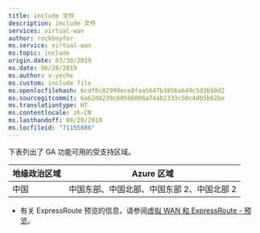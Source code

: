 ```yaml
---
title: include 文件
description: include 文件
services: virtual-wan
author: rockboyfor
ms.service: virtual-wan
ms.topic: include
origin.date: 03/30/2019
ms.date: 06/28/2019
ms.author: v-yeche
ms.custom: include file
ms.openlocfilehash: 6cdf0c02999ece8faa5647b3856a649c5d3b50d2
ms.sourcegitcommit: 6a62dd239c60596006a74ab2333c50c4db5b62be
ms.translationtype: HT
ms.contentlocale: zh-CN
ms.lasthandoff: 09/20/2019
ms.locfileid: "71155886"
---
```

下表列出了 GA 功能可用的受支持区域。

|地缘政治区域 | Azure 区域|
|---|---|
|中国 | 中国东部、中国北部、中国东部 2、中国北部 2 |


* 有关 ExpressRoute 预览的信息，请参阅[虚拟 WAN 和 ExpressRoute - 预览](../articles/virtual-wan/virtual-wan-expressroute-portal.md#register)。

<!--Update_Description: new articles on virtual wan regions include -->
<!--ms.date: 07/01/2019-->